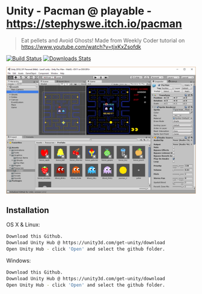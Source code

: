# Unity - Pacman @ playable - https://stephyswe.itch.io/pacman
> Eat pellets and Avoid Ghosts! Made from Weekly Coder tutorial on https://www.youtube.com/watch?v=tjxKxZsofdk

[![Build Status][travis-image]][travis-url]
[![Downloads Stats][npm-downloads]][npm-url]

![](header.png)

## Installation

OS X & Linux:

```sh
Download this Github.
Download Unity Hub @ https://unity3d.com/get-unity/download 
Open Unity Hub - click 'Open' and select the github folder.
```

Windows:

```sh
Download this Github.
Download Unity Hub @ https://unity3d.com/get-unity/download 
Open Unity Hub - click 'Open' and select the github folder.
```

<!-- Markdown link & img dfn's -->
[npm-image]: https://img.shields.io/npm/v/datadog-metrics.svg?style=flat-square
[npm-url]: https://npmjs.org/package/datadog-metrics
[npm-downloads]: https://img.shields.io/npm/dm/datadog-metrics.svg?style=flat-square
[travis-image]: https://img.shields.io/travis/dbader/node-datadog-metrics/master.svg?style=flat-square
[travis-url]: https://travis-ci.org/dbader/node-datadog-metrics
[wiki]: https://github.com/yourname/yourproject/wiki
